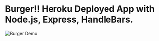 # Burger!! Heroku Deployed App with Node.js, Express, HandleBars.


![Burger Demo](/publilc/assets/img/app-Demo.gif)
